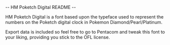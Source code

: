 -- HM Poketch Digital README --

HM Poketch Digital is a font based upon the typeface used to represent the numbers on the Poketch digital clock in Pokemon Diamond/Pearl/Platinum.

Export data is included so feel free to go to Pentacom and tweak this font to your liking, providing you stick to the OFL license.
